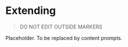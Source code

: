 # Extending

> DO NOT EDIT OUTSIDE MARKERS
<!-- FILLME:START -->
Placeholder. To be replaced by content prompts.
<!-- FILLME:END -->
